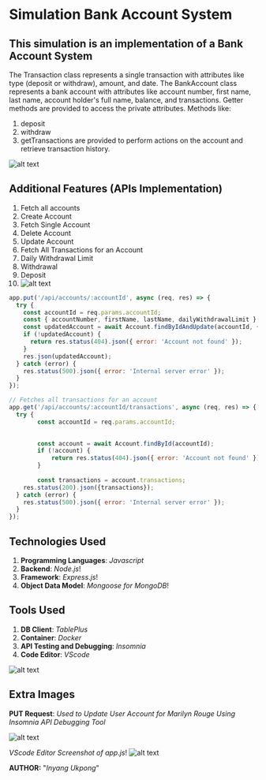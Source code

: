 # Simulation Bank Account System

## This simulation is an implementation of a Bank Account System

The Transaction class represents a single transaction with attributes like type (deposit or withdraw), amount, and date.
The BankAccount class represents a bank account with attributes like account number, first name, last name, account holder's full name, balance, and transactions.
Getter methods are provided to access the private attributes.
Methods like:

1. deposit
2. withdraw
3. getTransactions
are provided to perform actions on the account and retrieve transaction history.

![alt text](bankAcc-transaction-simulation.png)

## Additional Features (APIs Implementation)

1. Fetch all accounts
2. Create Account
3. Fetch Single Account
4. Delete Account
5. Update Account
6. Fetch All Transactions for an Account
7. Daily Withdrawal Limit
8. Withdrawal
9. Deposit
10. ![alt text](APIs-Batch1.png)

``` js
app.put('/api/accounts/:accountId', async (req, res) => {
  try {
    const accountId = req.params.accountId;
    const { accountNumber, firstName, lastName, dailyWithdrawalLimit } = req.body;
    const updatedAccount = await Account.findByIdAndUpdate(accountId, { accountNumber, firstName, lastName, dailyWithdrawalLimit }, { new: true });
    if (!updatedAccount) {
      return res.status(404).json({ error: 'Account not found' });
    }
    res.json(updatedAccount);
  } catch (error) {
    res.status(500).json({ error: 'Internal server error' });
  }
});

// Fetches all transactions for an account
app.get('/api/accounts/:accountId/transactions', async (req, res) => {
  try {
        const accountId = req.params.accountId;
        

        const account = await Account.findById(accountId);
        if (!account) {
            return res.status(404).json({ error: 'Account not found' });
        }
    
        const transactions = account.transactions;
    res.status(200).json({transactions});
  } catch (error) {
    res.status(500).json({ error: 'Internal server error' });
  }
});
```

## Technologies Used

1. **Programming Languages**: *Javascript*
2. **Backend**: *Node.js*!
3. **Framework**: *Express.js*!
4. **Object Data Model**: *Mongoose for MongoDB*!

## Tools Used

1. **DB Client**: *TablePlus*
2. **Container**: *Docker*
3. **API Testing and Debugging**: *Insomnia*
4. **Code Editor**: *VScode*

![alt text](dockerfile-docker1.png)

## Extra Images

**PUT Request**: *Used to Update User Account for Marilyn Rouge Using Insomnia API Debugging Tool*

![alt text](PUT-request-updateAPI-marilynRouge.png)

*VScode Editor Screenshot of app.js*!
![alt text](vscode-workspace1.png)

**AUTHOR:** "*Inyang Ukpong*"
